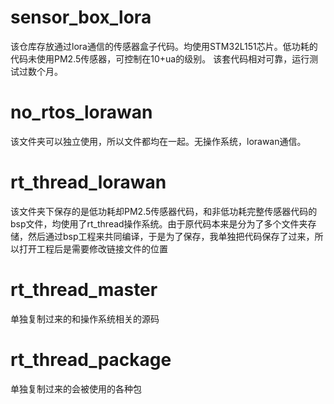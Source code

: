 # sensor_box_lora
该仓库存放通过lora通信的传感器盒子代码。均使用STM32L151芯片。低功耗的代码未使用PM2.5传感器，可控制在10+ua的级别。
该套代码相对可靠，运行测试过数个月。
# no_rtos_lorawan
该文件夹可以独立使用，所以文件都均在一起。无操作系统，lorawan通信。

# rt_thread_lorawan
该文件夹下保存的是低功耗却PM2.5传感器代码，和非低功耗完整传感器代码的bsp文件，均使用了rt_thread操作系统。由于原代码本来是分为了多个文件夹存储，然后通过bsp工程来共同编译，于是为了保存，我单独把代码保存了过来，所以打开工程后是需要修改链接文件的位置


# rt_thread_master
单独复制过来的和操作系统相关的源码

# rt_thread_package
单独复制过来的会被使用的各种包
